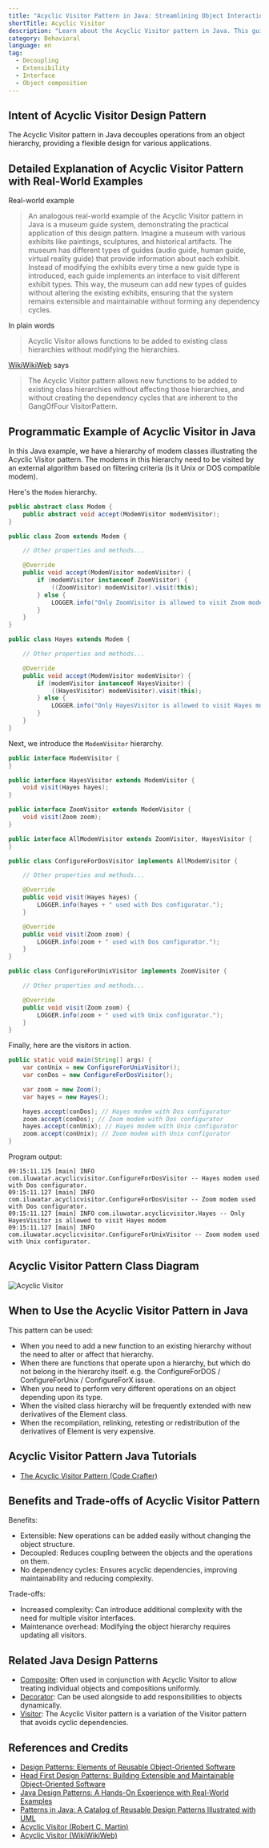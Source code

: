 ```yaml
---
title: "Acyclic Visitor Pattern in Java: Streamlining Object Interactions"
shortTitle: Acyclic Visitor
description: "Learn about the Acyclic Visitor pattern in Java. This guide explains how it decouples operations from object hierarchies, providing examples and real-world applications."
category: Behavioral
language: en
tag:
  - Decoupling
  - Extensibility
  - Interface
  - Object composition
---
```


## Intent of Acyclic Visitor Design Pattern

The Acyclic Visitor pattern in Java decouples operations from an object hierarchy, providing a flexible design for
various applications.

## Detailed Explanation of Acyclic Visitor Pattern with Real-World Examples

Real-world example

> An analogous real-world example of the Acyclic Visitor pattern in Java is a museum guide system, demonstrating the
> practical application of this design pattern. Imagine a museum with various exhibits like paintings, sculptures, and
> historical artifacts. The museum has different types of guides (audio guide, human guide, virtual reality guide) that
> provide information about each exhibit. Instead of modifying the exhibits every time a new guide type is introduced,
> each guide implements an interface to visit different exhibit types. This way, the museum can add new types of guides
> without altering the existing exhibits, ensuring that the system remains extensible and maintainable without forming any
> dependency cycles.

In plain words

> Acyclic Visitor allows functions to be added to existing class hierarchies without modifying the hierarchies.

[WikiWikiWeb](https://wiki.c2.com/?AcyclicVisitor) says

> The Acyclic Visitor pattern allows new functions to be added to existing class hierarchies without affecting those
> hierarchies, and without creating the dependency cycles that are inherent to the GangOfFour VisitorPattern.

## Programmatic Example of Acyclic Visitor in Java

In this Java example, we have a hierarchy of modem classes illustrating the Acyclic Visitor pattern. The modems in this
hierarchy need to be visited by an external algorithm based on filtering criteria (is it Unix or DOS compatible modem).

Here's the `Modem` hierarchy.

```java
public abstract class Modem {
    public abstract void accept(ModemVisitor modemVisitor);
}

public class Zoom extends Modem {

    // Other properties and methods...

    @Override
    public void accept(ModemVisitor modemVisitor) {
        if (modemVisitor instanceof ZoomVisitor) {
            ((ZoomVisitor) modemVisitor).visit(this);
        } else {
            LOGGER.info("Only ZoomVisitor is allowed to visit Zoom modem");
        }
    }
}

public class Hayes extends Modem {

    // Other properties and methods...

    @Override
    public void accept(ModemVisitor modemVisitor) {
        if (modemVisitor instanceof HayesVisitor) {
            ((HayesVisitor) modemVisitor).visit(this);
        } else {
            LOGGER.info("Only HayesVisitor is allowed to visit Hayes modem");
        }
    }
}
```

Next, we introduce the `ModemVisitor` hierarchy.

```java
public interface ModemVisitor {
}

public interface HayesVisitor extends ModemVisitor {
    void visit(Hayes hayes);
}

public interface ZoomVisitor extends ModemVisitor {
    void visit(Zoom zoom);
}

public interface AllModemVisitor extends ZoomVisitor, HayesVisitor {
}

public class ConfigureForDosVisitor implements AllModemVisitor {

    // Other properties and methods...

    @Override
    public void visit(Hayes hayes) {
        LOGGER.info(hayes + " used with Dos configurator.");
    }

    @Override
    public void visit(Zoom zoom) {
        LOGGER.info(zoom + " used with Dos configurator.");
    }
}

public class ConfigureForUnixVisitor implements ZoomVisitor {

    // Other properties and methods...

    @Override
    public void visit(Zoom zoom) {
        LOGGER.info(zoom + " used with Unix configurator.");
    }
}
```

Finally, here are the visitors in action.

```java
public static void main(String[] args) {
    var conUnix = new ConfigureForUnixVisitor();
    var conDos = new ConfigureForDosVisitor();

    var zoom = new Zoom();
    var hayes = new Hayes();

    hayes.accept(conDos); // Hayes modem with Dos configurator
    zoom.accept(conDos); // Zoom modem with Dos configurator
    hayes.accept(conUnix); // Hayes modem with Unix configurator
    zoom.accept(conUnix); // Zoom modem with Unix configurator   
}
```

Program output:

```
09:15:11.125 [main] INFO com.iluwatar.acyclicvisitor.ConfigureForDosVisitor -- Hayes modem used with Dos configurator.
09:15:11.127 [main] INFO com.iluwatar.acyclicvisitor.ConfigureForDosVisitor -- Zoom modem used with Dos configurator.
09:15:11.127 [main] INFO com.iluwatar.acyclicvisitor.Hayes -- Only HayesVisitor is allowed to visit Hayes modem
09:15:11.127 [main] INFO com.iluwatar.acyclicvisitor.ConfigureForUnixVisitor -- Zoom modem used with Unix configurator.
```

## Acyclic Visitor Pattern Class Diagram

![Acyclic Visitor](./etc/acyclic-visitor.png "Acyclic Visitor")

## When to Use the Acyclic Visitor Pattern in Java

This pattern can be used:

* When you need to add a new function to an existing hierarchy without the need to alter or affect that hierarchy.
* When there are functions that operate upon a hierarchy, but which do not belong in the hierarchy itself. e.g. the
  ConfigureForDOS / ConfigureForUnix / ConfigureForX issue.
* When you need to perform very different operations on an object depending upon its type.
* When the visited class hierarchy will be frequently extended with new derivatives of the Element class.
* When the recompilation, relinking, retesting or redistribution of the derivatives of Element is very expensive.

## Acyclic Visitor Pattern Java Tutorials

* [The Acyclic Visitor Pattern (Code Crafter)](https://codecrafter.blogspot.com/2012/12/the-acyclic-visitor-pattern.html)

## Benefits and Trade-offs of Acyclic Visitor Pattern

Benefits:

* Extensible: New operations can be added easily without changing the object structure.
* Decoupled: Reduces coupling between the objects and the operations on them.
* No dependency cycles: Ensures acyclic dependencies, improving maintainability and reducing complexity.

Trade-offs:

* Increased complexity: Can introduce additional complexity with the need for multiple visitor interfaces.
* Maintenance overhead: Modifying the object hierarchy requires updating all visitors.

## Related Java Design Patterns

* [Composite](https://java-design-patterns.com/patterns/composite/): Often used in conjunction with Acyclic Visitor to
  allow treating individual objects and compositions uniformly.
* [Decorator](https://java-design-patterns.com/patterns/decorator/): Can be used alongside to add responsibilities to
  objects dynamically.
* [Visitor](https://java-design-patterns.com/patterns/visitor/): The Acyclic Visitor pattern is a variation of the
  Visitor pattern that avoids cyclic dependencies.

## References and Credits

* [Design Patterns: Elements of Reusable Object-Oriented Software](https://amzn.to/3w0pvKI)
* [Head First Design Patterns: Building Extensible and Maintainable Object-Oriented Software](https://amzn.to/49NGldq)
* [Java Design Patterns: A Hands-On Experience with Real-World Examples](https://amzn.to/3yhh525)
* [Patterns in Java: A Catalog of Reusable Design Patterns Illustrated with UML](https://amzn.to/4bOtzwF)
* [Acyclic Visitor (Robert C. Martin)](http://condor.depaul.edu/dmumaugh/OOT/Design-Principles/acv.pdf)
* [Acyclic Visitor (WikiWikiWeb)](https://wiki.c2.com/?AcyclicVisitor)

